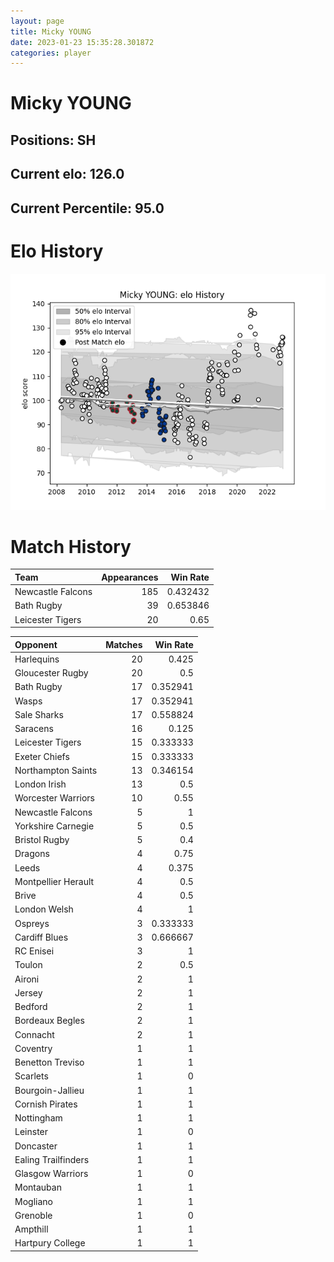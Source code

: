 ```yaml
---  
layout: page  
title: Micky YOUNG  
date: 2023-01-23 15:35:28.301872  
categories: player  
---
```

# Micky YOUNG

## Positions: SH

## Current elo: 126.0

## Current Percentile: 95.0

# Elo History


![elo history](history_MickyYOUNG.png)
# Match History


| Team              |   Appearances |   Win Rate |
|:------------------|--------------:|-----------:|
| Newcastle Falcons |           185 |   0.432432 |
| Bath Rugby        |            39 |   0.653846 |
| Leicester Tigers  |            20 |   0.65     |

| Opponent            |   Matches |   Win Rate |
|:--------------------|----------:|-----------:|
| Harlequins          |        20 |   0.425    |
| Gloucester Rugby    |        20 |   0.5      |
| Bath Rugby          |        17 |   0.352941 |
| Wasps               |        17 |   0.352941 |
| Sale Sharks         |        17 |   0.558824 |
| Saracens            |        16 |   0.125    |
| Leicester Tigers    |        15 |   0.333333 |
| Exeter Chiefs       |        15 |   0.333333 |
| Northampton Saints  |        13 |   0.346154 |
| London Irish        |        13 |   0.5      |
| Worcester Warriors  |        10 |   0.55     |
| Newcastle Falcons   |         5 |   1        |
| Yorkshire Carnegie  |         5 |   0.5      |
| Bristol Rugby       |         5 |   0.4      |
| Dragons             |         4 |   0.75     |
| Leeds               |         4 |   0.375    |
| Montpellier Herault |         4 |   0.5      |
| Brive               |         4 |   0.5      |
| London Welsh        |         4 |   1        |
| Ospreys             |         3 |   0.333333 |
| Cardiff Blues       |         3 |   0.666667 |
| RC Enisei           |         3 |   1        |
| Toulon              |         2 |   0.5      |
| Aironi              |         2 |   1        |
| Jersey              |         2 |   1        |
| Bedford             |         2 |   1        |
| Bordeaux Begles     |         2 |   1        |
| Connacht            |         2 |   1        |
| Coventry            |         1 |   1        |
| Benetton Treviso    |         1 |   1        |
| Scarlets            |         1 |   0        |
| Bourgoin-Jallieu    |         1 |   1        |
| Cornish Pirates     |         1 |   1        |
| Nottingham          |         1 |   1        |
| Leinster            |         1 |   0        |
| Doncaster           |         1 |   1        |
| Ealing Trailfinders |         1 |   1        |
| Glasgow Warriors    |         1 |   0        |
| Montauban           |         1 |   1        |
| Mogliano            |         1 |   1        |
| Grenoble            |         1 |   0        |
| Ampthill            |         1 |   1        |
| Hartpury College    |         1 |   1        |